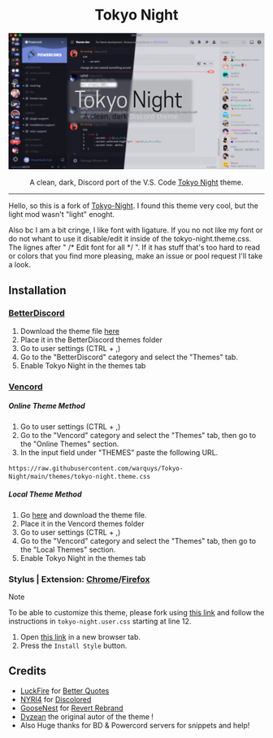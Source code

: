 <h1 align="center">Tokyo Night</h1>

![](https://github.com/Dyzean/Tokyo-Night/blob/main/src/assets/preview.png?raw=true)

<p align="center">A clean, dark, Discord port of the V.S. Code <a href="https://github.com/enkia/tokyo-night-vscode-theme">Tokyo Night</a> theme.</p>

---

Hello, so this is a fork of [Tokyo-Night](https://github.com/Dyzean/Tokyo-Night).
I found this theme very cool, but the light mod wasn't "light" enoght.


Also bc I am a bit cringe, I like font with ligature. 
If you no not like my font or do not whant to use it disable/edit it inside of the tokyo-night.theme.css.
The lignes after " /* Edit font for all */ ".
If it has stuff that's too hard to read or colors that you find more pleasing, make an issue or pool request I'll take a look.

## Installation

### [BetterDiscord](https://betterdiscord.app)

1. Download the theme file [here](https://betterdiscord.app/Download?id=439)
2. Place it in the BetterDiscord themes folder
3. Go to user settings (CTRL + ,)
4. Go to the "BetterDiscord" category and select the "Themes" tab.
5. Enable Tokyo Night in the themes tab

### [Vencord](https://vencord.dev)

##### Online Theme Method

1. Go to user settings (CTRL + ,)
2. Go to the "Vencord" category and select the "Themes" tab, then go to the "Online Themes" section.
3. In the input field under "THEMES" paste the following URL.

```
https://raw.githubusercontent.com/warquys/Tokyo-Night/main/themes/tokyo-night.theme.css
```

##### Local Theme Method

1. Go [here](https://github.com/warquys/Tokyo-Night/main/themes/tokyo-night.theme.css) and download the theme file.
2. Place it in the Vencord themes folder
3. Go to user settings (CTRL + ,)
4. Go to the "Vencord" category and select the "Themes" tab, then go to the "Local Themes" section.
5. Enable Tokyo Night in the themes tab

### Stylus | Extension: [Chrome](https://chrome.google.com/webstore/detail/stylus/clngdbkpkpeebahjckkjfobafhncgmne)/[Firefox](https://addons.mozilla.org/en-US/firefox/addon/styl-us)

> [!Note]
> To be able to customize this theme, please fork using [this link](https://github.com/Dyzean/Tokyo-Night/fork) and follow the instructions in `tokyo-night.user.css` starting at line 12.

1. Open [this link](https://github.com/Dyzean/Tokyo-Night/blob/main/themes/tokyo-night.user.css) in a new browser tab.
2. Press the `Install Style` button.

## Credits

- [LuckFire](https://github.com/LuckFire) for [Better Quotes](https://github.com/LuckFire/CSS-Snippets/tree/master/BetterQuotes)
- [NYRI4](https://github.com/NYRI4) for [Discolored](https://github.com/NYRI4/Discolored)
- [GooseNest](https://github.com/Goose-Nest) for [Revert Rebrand](https://github.com/Goose-Nest/GT-RevertRebrand)
- [Dyzean](https://github.com/Dyzean) the original autor of the theme !
- Also Huge thanks for BD & Powercord servers for snippets and help!
